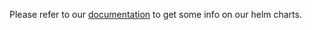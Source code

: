 Please refer to our [documentation](https://docs.kafka-ui.provectus.io/configuration/helm-charts) to get some info on our helm charts.